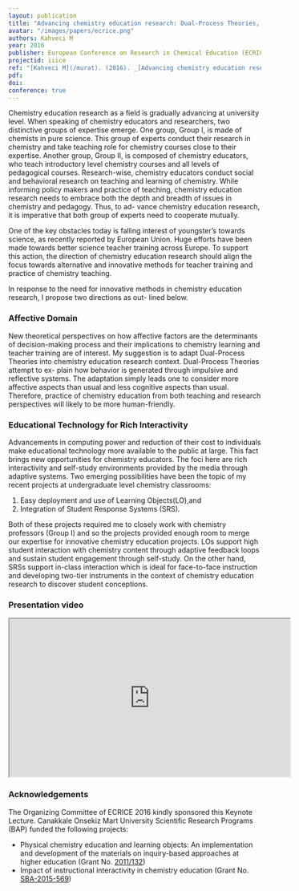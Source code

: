 ```yaml
---
layout: publication
title: "Advancing chemistry education research: Dual-Process Theories, Learning Objects and Student Response Systems (Keynote Lecture)"
avatar: "/images/papers/ecrice.png"
authors: Kahveci M
year: 2016
publisher: European Conference on Research in Chemical Education (ECRICE)
projectid: iiice
ref: "[Kahveci M](/murat). (2016). _[Advancing chemistry education research: Dual-Process Theories, Learning Objects and Student Response Systems](/rol)_ (Keynote Lecture). Paper presented at the European Conference on Research in Chemical Education (ECRICE), Barcelona. September 7 – 10, 2016."
pdf: 
doi:
conference: true
---
```


Chemistry education research as a field is gradually advancing at university level. When speaking of chemistry educators and researchers, two distinctive groups of expertise emerge. One group, Group I, is made of chemists in pure science. This group of experts conduct their research in chemistry and take teaching role for chemistry courses close to their expertise. Another group, Group II, is composed of chemistry educators, who teach introductory level chemistry courses and all levels of pedagogical courses. Research-wise, chemistry educators conduct social and behavioral research on teaching and learning of chemistry. While informing policy makers and practice of teaching, chemistry education research needs to embrace both the depth and breadth of issues in chemistry and pedagogy. Thus, to ad- vance chemistry education research, it is imperative that both group of experts need to cooperate mutually.

One of the key obstacles today is falling interest of youngster’s towards science, as recently reported by European Union. Huge efforts have been made towards better science teacher training across Europe. To support this action, the direction of chemistry education research should align the focus towards alternative and innovative methods for teacher training and practice of chemistry teaching.

In response to the need for innovative methods in chemistry education research, I propose two directions as out- lined below.

### Affective Domain

New theoretical perspectives on how affective factors are the determinants of decision-making process and their implications to chemistry learning and teacher training are of interest. My suggestion is to adapt Dual-Process Theories into chemistry education research context. Dual-Process Theories attempt to ex- plain how behavior is generated through impulsive and reflective systems. The adaptation simply leads one to consider more affective aspects than usual and less cognitive aspects than usual. Therefore, practice of chemistry education from both teaching and research perspectives will likely to be more human-friendly.

### Educational Technology for Rich Interactivity

Advancements in computing power and reduction of their cost to individuals make educational technology more available to the public at large. This fact brings new opportunities for chemistry educators. The foci here are rich interactivity and self-study environments provided by the media through adaptive systems. Two emerging possibilities have been the topic of my recent projects at undergraduate level chemistry classrooms:

  1. Easy deployment and use of Learning Objects(LO),and
  2. Integration of Student Response Systems (SRS).

Both of these projects required me to closely work with chemistry professors (Group I) and so the projects provided enough room to merge our expertise for innovative chemistry education projects. LOs support high student interaction with chemistry content through adaptive feedback loops and sustain student engagement through self-study. On the other hand, SRSs support in-class interaction which is ideal for face-to-face instruction and developing two-tier instruments in the context of chemistry education research to discover student conceptions.

### Presentation video

<iframe width="560" height="315" src="https://www.youtube.com/embed/KxyM3wIwnUc" frameborder="1" allow="accelerometer; autoplay; encrypted-media; gyroscope; picture-in-picture" allowfullscreen></iframe>

### Acknowledgements

The Organizing Committee of ECRICE 2016 kindly sponsored this Keynote Lecture. Canakkale Onsekiz Mart University Scientific Research Programs (BAP) funded the following projects:

 - Physical chemistry education and learning objects: An implementation and development of the materials on inquiry-based approaches at higher education (Grant No. [2011/132](/projects/pchem-lo/))
 - Impact of instructional interactivity in chemistry education (Grant No. [SBA-2015-569](/projects/instructional-interactivity/))
